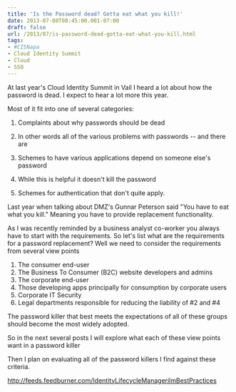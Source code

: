 ```yaml
---
title: 'Is the Password dead? Gotta eat what you kill!'
date: 2013-07-08T08:45:00.001-07:00
draft: false
url: /2013/07/is-password-dead-gotta-eat-what-you-kill.html
tags: 
- #CISNapa
- Cloud Identity Summit
- Cloud
- SSO
---
```


At last year's Cloud Identity Summit in Vail I heard a lot about how the password is dead. I expect to hear a lot more this year.

Most of it fit into one of several categories:

1.  Complaints about why passwords should be dead

1.  In other words all of the various problems with passwords -- and there are

3.  Schemes to have various applications depend on someone else's password

1.  While this is helpful it doesn't kill the password

5.  Schemes for authentication that don't quite apply.

Last year when talking about DMZ's Gunnar Peterson said "You have to eat what you kill." Meaning you have to provide replacement functionality.

As I was recently reminded by a business analyst co-worker you always have to start with the requirements. So let's list what are the requirements for a password replacement? Well we need to consider the requirements from several view points

1.  The consumer end-user
2.  The Business To Consumer (B2C) website developers and admins
3.  The corporate end-user
4.  Those developing apps principally for consumption by corporate users
5.  Corporate IT Security
6.  Legal departments responsible for reducing the liability of #2 and #4

The password killer that best meets the expectations of all of these groups should become the most widely adopted.

So in the next several posts I will explore what each of these view points want in a password killer

Then I plan on evaluating all of the password killers I find against these criteria.

http://feeds.feedburner.com/IdentityLifecycleManagerilmBestPractices
